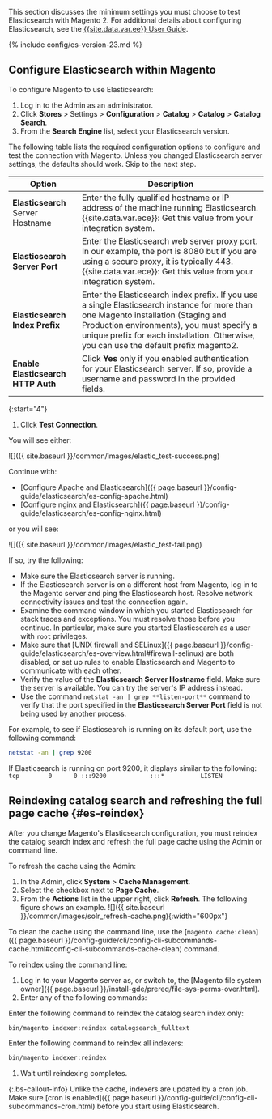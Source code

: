 This section discusses the minimum settings you must choose to test Elasticsearch with Magento 2.
For additional details about configuring Elasticsearch, see the [{{site.data.var.ee}} User Guide](http://docs.magento.com/m2/ee/user_guide/catalog/search-elasticsearch.html).

{% include config/es-version-23.md %}

## Configure Elasticsearch within Magento

To configure Magento to use Elasticsearch:

1. Log in to the Admin as an administrator.
1. Click **Stores** > Settings > **Configuration** > **Catalog** > **Catalog** > **Catalog Search**.
1. From the **Search Engine** list, select your Elasticsearch version.

The following table lists the required configuration options to configure and test the connection with Magento.
Unless you changed Elasticsearch server settings, the defaults should work. Skip to the next step.

|Option|Description|
|--- |--- |
|**Elasticsearch** Server Hostname|Enter the fully qualified hostname or IP address of the machine running Elasticsearch. {{site.data.var.ece}}: Get this value from your integration system.|
|**Elasticsearch Server Port**|Enter the Elasticsearch web server proxy port. In our example, the port is 8080 but if you are using a secure proxy, it is typically 443. {{site.data.var.ece}}: Get this value from your integration system.|
|**Elasticsearch Index Prefix**|Enter the Elasticsearch index prefix. If you use a single Elasticsearch instance for more than one Magento installation (Staging and Production environments), you must specify a unique prefix for each installation. Otherwise, you can use the default prefix magento2.|
|**Enable Elasticsearch HTTP Auth**|Click **Yes** only if you enabled authentication for your Elasticsearch server. If so, provide a username and password in the provided fields.|

{:start="4"}

1. Click **Test Connection**.

You will see either:

![]({{ site.baseurl }}/common/images/elastic_test-success.png)

Continue with:

*  [Configure Apache and Elasticsearch]({{ page.baseurl }}/config-guide/elasticsearch/es-config-apache.html)
*  [Configure nginx and Elasticsearch]({{ page.baseurl }}/config-guide/elasticsearch/es-config-nginx.html)

or you will see:

![]({{ site.baseurl }}/common/images/elastic_test-fail.png)

If so, try the following:

*  Make sure the Elasticsearch server is running.
*  If the Elasticsearch server is on a different host from Magento, log in to the Magento server and ping the Elasticsearch host. Resolve network connectivity issues and test the connection again.
*  Examine the command window in which you started Elasticsearch for stack traces and exceptions. You must resolve those before you continue. In particular, make sure you started Elasticsearch as a user with `root` privileges.
*  Make sure that [UNIX firewall and SELinux]({{ page.baseurl }}/config-guide/elasticsearch/es-overview.html#firewall-selinux) are both disabled, or set up rules to enable Elasticsearch and Magento to communicate with each other.
*  Verify the value of the **Elasticsearch Server Hostname** field. Make sure the server is available. You can try the server's IP address instead.
*  Use the command `netstat -an | grep **listen-port**` command to verify that the port specified in the **Elasticsearch Server Port** field is not being used by another process.

  For example, to see if Elasticsearch is running on its default port, use the following command:

  ```bash
  netstat -an | grep 9200
  ```

  If Elasticsearch is running on port 9200, it displays similar to the following:
  `tcp        0      0 :::9200            :::*          LISTEN`

## Reindexing catalog search and refreshing the full page cache {#es-reindex}

After you change Magento's Elasticsearch configuration, you must reindex the catalog search index and refresh the full page cache using the Admin or command line.

To refresh the cache using the Admin:

1. In the Admin, click **System** > **Cache Management**.
1. Select the checkbox next to **Page Cache**.
1. From the **Actions** list in the upper right, click **Refresh**.
   The following figure shows an example.
   ![]({{ site.baseurl }}/common/images/solr_refresh-cache.png){:width="600px"}

To clean the cache using the command line, use the [`magento cache:clean`]({{ page.baseurl }}/config-guide/cli/config-cli-subcommands-cache.html#config-cli-subcommands-cache-clean) command.

To reindex using the command line:

1. Log in to your Magento server as, or switch to, the [Magento file system owner]({{ page.baseurl }}/install-gde/prereq/file-sys-perms-over.html).
1. Enter any of the following commands:

Enter the following command to reindex the catalog search index only:

```bash
bin/magento indexer:reindex catalogsearch_fulltext
```

Enter the following command to reindex all indexers:

```bash
bin/magento indexer:reindex
```

1. Wait until reindexing completes.

 {:.bs-callout-info}
Unlike the cache, indexers are updated by a cron job. Make sure [cron is enabled]({{ page.baseurl }}/config-guide/cli/config-cli-subcommands-cron.html) before you start using Elasticsearch.
